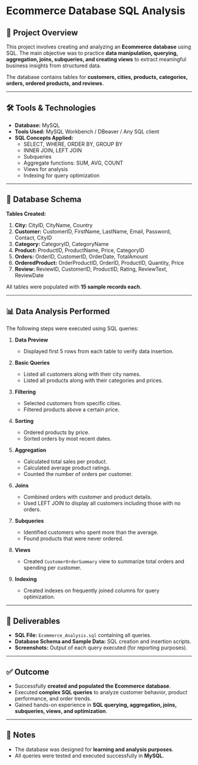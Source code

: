# Ecommerce Database SQL Analysis

## 📌 Project Overview
This project involves creating and analyzing an **Ecommerce database** using SQL. The main objective was to practice **data manipulation, querying, aggregation, joins, subqueries, and creating views** to extract meaningful business insights from structured data.

The database contains tables for **customers, cities, products, categories, orders, ordered products, and reviews**.

---

## 🛠️ Tools & Technologies
- **Database:** MySQL  
- **Tools Used:** MySQL Workbench / DBeaver / Any SQL client  
- **SQL Concepts Applied:**  
  - SELECT, WHERE, ORDER BY, GROUP BY  
  - INNER JOIN, LEFT JOIN  
  - Subqueries  
  - Aggregate functions: SUM, AVG, COUNT  
  - Views for analysis  
  - Indexing for query optimization

---

## 📁 Database Schema
**Tables Created:**
1. **City:** CityID, CityName, Country  
2. **Customer:** CustomerID, FirstName, LastName, Email, Password, Contact, CityID  
3. **Category:** CategoryID, CategoryName  
4. **Product:** ProductID, ProductName, Price, CategoryID  
5. **Orders:** OrderID, CustomerID, OrderDate, TotalAmount  
6. **OrderedProduct:** OrderProductID, OrderID, ProductID, Quantity, Price  
7. **Review:** ReviewID, CustomerID, ProductID, Rating, ReviewText, ReviewDate  

All tables were populated with **15 sample records each**.

---

## 📊 Data Analysis Performed
The following steps were executed using SQL queries:

1. **Data Preview**
   - Displayed first 5 rows from each table to verify data insertion.

2. **Basic Queries**
   - Listed all customers along with their city names.  
   - Listed all products along with their categories and prices.

3. **Filtering**
   - Selected customers from specific cities.  
   - Filtered products above a certain price.

4. **Sorting**
   - Ordered products by price.  
   - Sorted orders by most recent dates.

5. **Aggregation**
   - Calculated total sales per product.  
   - Calculated average product ratings.  
   - Counted the number of orders per customer.

6. **Joins**
   - Combined orders with customer and product details.  
   - Used LEFT JOIN to display all customers including those with no orders.

7. **Subqueries**
   - Identified customers who spent more than the average.  
   - Found products that were never ordered.

8. **Views**
   - Created `CustomerOrderSummary` view to summarize total orders and spending per customer.

9. **Indexing**
   - Created indexes on frequently joined columns for query optimization.

---

## 📂 Deliverables
- **SQL File:** `Ecommerce_Analysis.sql` containing all queries.  
- **Database Schema and Sample Data:** SQL creation and insertion scripts.  
- **Screenshots:** Output of each query executed (for reporting purposes).  

---

## ✅ Outcome
- Successfully **created and populated the Ecommerce database**.  
- Executed **complex SQL queries** to analyze customer behavior, product performance, and order trends.  
- Gained hands-on experience in **SQL querying, aggregation, joins, subqueries, views, and optimization**.  

---

## 📌 Notes
- The database was designed for **learning and analysis purposes**.  
- All queries were tested and executed successfully in **MySQL**.
